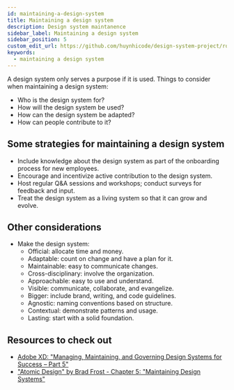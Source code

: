 ```yaml
---
id: maintaining-a-design-system
title: Maintaining a design system
description: Design system maintanence
sidebar_label: Maintaining a design system
sidebar_position: 5
custom_edit_url: https://github.com/huynhicode/design-system-project/roadmap-for-design.md
keywords:
  - maintaining a design system
---
```


A design system only serves a purpose if it is used. Things to consider when maintaining a design system:

- Who is the design system for?
- How will the design system be used?
- How can the design system be adapted?
- How can people contribute to it?

## Some strategies for maintaining a design system

- Include knowledge about the design system as part of the onboarding process for new employees.
- Encourage and incentivize active contribution to the design system.
- Host regular Q&A sessions and workshops; conduct surveys for feedback and input.
- Treat the design system as a living system so that it can grow and evolve.

## Other considerations

- Make the design system:
  - Official: allocate time and money.
  - Adaptable: count on change and have a plan for it.
  - Maintainable: easy to communicate changes.
  - Cross-disciplinary: involve the organization.
  - Approachable: easy to use and understand.
  - Visible: communicate, collaborate, and evangelize.
  - Bigger: include brand, writing, and code guidelines.
  - Agnostic: naming conventions based on structure.
  - Contextual: demonstrate patterns and usage.
  - Lasting: start with a solid foundation.

## Resources to check out

- [Adobe XD: "Managing, Maintaining, and Governing Design Systems for Success – Part 5"](https://xd.adobe.com/ideas/principles/design-systems/managing-maintaining-governing-design-systems/)
- ["Atomic Design" by Brad Frost - Chapter 5: "Maintaining Design Systems"](https://atomicdesign.bradfrost.com/chapter-5/)

